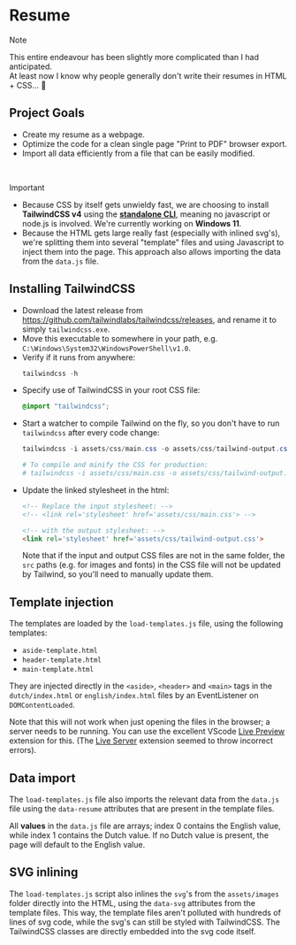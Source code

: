 # Resume
> [!NOTE]
> This entire endeavour has been slightly more complicated than I had anticipated.  
> At least now I know why people generally don't write their resumes in HTML + CSS... 😬

## Project Goals
* Create my resume as a webpage.
* Optimize the code for a clean single page "Print to PDF" browser export.
* Import all data efficiently from a file that can be easily modified.

&nbsp;
> [!IMPORTANT]
> * Because CSS by itself gets unwieldy fast, we are choosing to install **TailwindCSS v4** using the [**standalone CLI**](https://tailwindcss.com/blog/standalone-cli), meaning no javascript or node.js is involved. We're currently working on **Windows 11**.
> * Because the HTML gets large really fast (especially with inlined svg's), we're splitting them into several "template" files and using Javascript to inject them into the page. This approach also allows importing the data from the `data.js` file.
&nbsp;

## Installing TailwindCSS
* Download the latest release from https://github.com/tailwindlabs/tailwindcss/releases, and rename it to simply `tailwindcss.exe`.
* Move this executable to somewhere in your path, e.g. `C:\Windows\System32\WindowsPowerShell\v1.0`.
* Verify if it runs from anywhere:
  ```powershell
  tailwindcss -h
  ```
* Specify use of TailwindCSS in your root CSS file:
  ```css
  @import "tailwindcss";
  ```
* Start a watcher to compile Tailwind on the fly, so you don't have to run `tailwindcss` after every code change:
  ```powershell
  tailwindcss -i assets/css/main.css -o assets/css/tailwind-output.css --watch

  # To compile and minify the CSS for production:
  # tailwindcss -i assets/css/main.css -o assets/css/tailwind-output.css --minify
  ```
* Update the linked stylesheet in the html:
  ```html
  <!-- Replace the input stylesheet: -->
  <!-- <link rel='stylesheet' href='assets/css/main.css'> -->

  <!-- with the output stylesheet: -->
  <link rel='stylesheet' href='assets/css/tailwind-output.css'>
  ```
  Note that if the input and output CSS files are not in the same folder, the `src` paths (e.g. for images and fonts) in the CSS file will not be updated by Tailwind, so you'll need to manually update them.

## Template injection
The templates are loaded by the `load-templates.js` file, using the following templates:
* `aside-template.html`
* `header-template.html`
* `main-template.html`

They are injected directly in the `<aside>`, `<header>` and `<main>` tags in the `dutch/index.html` or `english/index.html` files by an EventListener on `DOMContentLoaded`.

Note that this will not work when just opening the files in the browser; a server needs to be running. You can use the excellent VScode [Live Preview](https://marketplace.visualstudio.com/items?itemName=ms-vscode.live-server) extension for this. (The [Live Server](https://marketplace.visualstudio.com/items?itemName=ritwickdey.LiveServer) extension seemed to throw incorrect errors).

## Data import
The `load-templates.js` file also imports the relevant data from the `data.js` file using the `data-resume` attributes that are present in the template files.

All **values** in the `data.js` file are arrays; index 0 contains the English value, while index 1 contains the Dutch value. If no Dutch value is present, the page will default to the English value.

## SVG inlining
The `load-templates.js` script also inlines the `svg`'s from the `assets/images` folder directly into the HTML, using the `data-svg` attributes from the template files. This way, the template files aren't polluted with hundreds of lines of svg code, while the svg's can still be styled with TailwindCSS. The TailwindCSS classes are directly embedded into the svg code itself.

